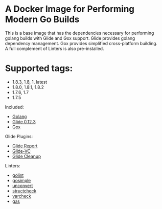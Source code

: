 # A Docker Image for Performing Modern Go Builds

This is a base image that has the dependencies necessary for performing golang builds with Glide and Gox support. Glide provides golang dependency management. Gox provides simplified cross-platform building. A full complement of Linters is also pre-installed.

# Supported tags:
- 1.8.3, 1.8, 1, latest
- 1.8.0, 1.8.1, 1.8.2
- 1.7.6, 1.7
- 1.7.5

Included:
* [Golang](https://golang.org/)
* [Glide 0.12.3](https://github.com/Masterminds/glide)
* [Gox](https://github.com/mitchellh/gox)

Glide Plugins:
* [Glide Report](https://github.com/Masterminds/glide-report)
* [Glide-VC](https://github.com/sgotti/glide-vc)
* [Glide Cleanup](https://github.com/ngdinhtoan/glide-cleanup)

Linters:
* [golint](https://github.com/golang/lint/golint)
* [gosimple](https://honnef.co/go/simple/cmd/gosimple)
* [unconvert](https://github.com/mdempsky/unconvert)
* [structcheck](https://github.com/opennota/check/cmd/structcheck)
* [varcheck](https://github.com/opennota/check/cmd/varcheck)
* [gas](https://github.com/HewlettPackard/gas)
